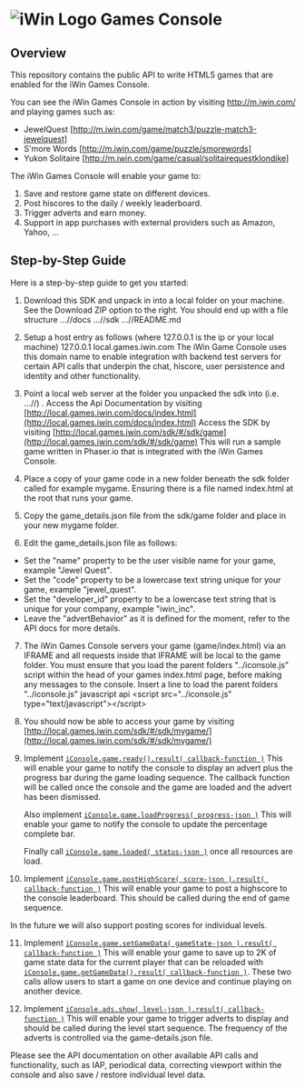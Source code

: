 # ![iWin Logo](https://raw.githubusercontent.com/iwinscotland/html5-games-console/master/docs/assets/css/logo.png) Games Console
## Overview
This repository contains the public API to write HTML5 games that are enabled for the iWin Games Console.

You can see the iWin Games Console in action by visiting http://m.iwin.com/ and playing games such as:
- JewelQuest [http://m.iwin.com/game/match3/puzzle-match3-jewelquest]
- S'more Words [http://m.iwin.com/game/puzzle/smorewords]
- Yukon Solitaire [http://m.iwin.com/game/casual/solitairequestklondike]

The iWin Games Console will enable your game to:

1. Save and restore game state on different devices.
2. Post hiscores to the daily / weekly leaderboard.
3. Trigger adverts and earn money.
4. Support in app purchases with external providers such as Amazon, Yahoo, ...

## Step-by-Step Guide
Here is a step-by-step guide to get you started:

1. Download this SDK and unpack in into a local folder on your machine.
   See the Download ZIP option to the right.
   You should end up with a file structure
   .../<folder of your choice>/docs
   .../<folder of your choice>/sdk
   .../<folder of your choice>/README.md

2. Setup a host entry as follows (where 127.0.0.1 is the ip or your local machine)
   127.0.0.1 local.games.iwin.com
   The iWin Game Console uses this domain name to enable integration with backend test servers for certain API calls that underpin the chat, hiscore, user persistence and identity and other functionality.

3. Point a local web server at the folder you unpacked the sdk into (i.e. .../<folder of your choice>/) .
   Access the Api Documentation by visiting [http://local.games.iwin.com/docs/index.html](http://local.games.iwin.com/docs/index.html)
   Access the SDK by visiting [http://local.games.iwin.com/sdk/#/sdk/game](http://local.games.iwin.com/sdk/#/sdk/game)
   This will run a sample game written in Phaser.io that is integrated with the iWin Games Console.

4. Place a copy of your game code in a new folder beneath the sdk folder called for example mygame.
   Ensuring there is a file named index.html at the root that runs your game.

5. Copy the game_details.json file from the sdk/game folder and place in your new mygame folder.

6. Edit the game_details.json file as follows:
  - Set the "name" property to be the user visible name for your game, example "Jewel Quest".
  - Set the "code" property to be a lowercase text string unique for your game, example "jewel_quest".
  - Set the "developer_id" property to be a lowercase text string that is unique for your company, example "iwin_inc".
  - Leave the "advertBehavior" as it is defined for the moment, refer to the API docs for more details.

7. The iWin Games Console servers your game (game/index.html) via an IFRAME and all requests inside that IFRAME will be local to the game folder.
   You must ensure that you load the parent folders "../iconsole.js" script within the head of your games index.html page, before making any messages to the console.
   Insert a line to load the parent folders "../iconsole.js" javascript api
   &lt;script src="../iconsole.js" type="text/javascript"&gt;&lt;/script&gt;

8. You should now be able to access your game by visiting [http://local.games.iwin.com/sdk/#/sdk/mygame/](http://local.games.iwin.com/sdk/#/sdk/mygame/)

9. Implement [`iConsole.game.ready().result( callback-function )`](http://htmlpreview.github.io/?https://github.com/iwinscotland/html5-games-console/blob/master/docs/classes/iConsole.game.html#method_ready)
   This will enable your game to notify the console to display an advert plus the progress 
   bar during the game loading sequence. The callback function will be called once the console 
   and the game are loaded and the advert has been dismissed.
   
   Also implement [`iConsole.game.loadProgress( progress-json )`](http://htmlpreview.github.io/?https://github.com/iwinscotland/html5-games-console/blob/master/docs/classes/iConsole.game.html#method_loadProgress)
   This will enable your game to notify the console to update the percentage complete bar.
   
   Finally call [`iConsole.game.loaded( status-json )`](http://htmlpreview.github.io/?https://github.com/iwinscotland/html5-games-console/blob/master/docs/classes/iConsole.game.html#method_loaded) once all resources are load.
   
10. Implement [`iConsole.game.postHighScore( score-json ).result( callback-function )`](http://htmlpreview.github.io/?https://github.com/iwinscotland/html5-games-console/blob/master/docs/classes/iConsole.game.html#method_postHighScore)
   This will enable your game to post a highscore to the console leaderboard. This should 
   be called during the end of game sequence.
   
   In the future we will also support posting scores for individual levels.
   
11. Implement [`iConsole.game.setGameData( gameState-json ).result( callback-function )`](http://htmlpreview.github.io/?https://github.com/iwinscotland/html5-games-console/blob/master/docs/classes/iConsole.game.html#method_setGameData)
   This will enable your game to save up to 2K of game state data for the current player
   that can be reloaded with [`iConsole.game.getGameData().result( callback-function )`](http://htmlpreview.github.io/?https://github.com/iwinscotland/html5-games-console/blob/master/docs/classes/iConsole.game.html#method_getGameData). These two calls allow users to start a game on one device and continue playing on another device.
   
12. Implement [`iConsole.ads.show( level-json ).result( callback-function )`](http://htmlpreview.github.io/?https://github.com/iwinscotland/html5-games-console/blob/master/docs/classes/iConsole.ads.html#method_show)
   This will enable your game to trigger adverts to display and should be called during 
   the level start sequence. The frequency of the adverts is controlled via the game-details.json file.

Please see the API documentation on other available API calls and functionality, such as IAP, periodical data, correcting viewport within the console and also save / restore individual level data.